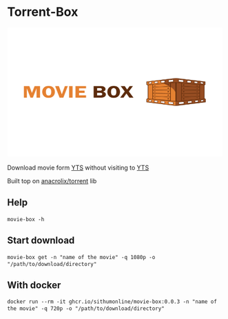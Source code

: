 # Torrent-Box

<img alt="movie-box-logo" src="./assets/images/mbox-logo-transparent.png" width="500" height="300">

Download movie form [YTS](https://yts.mx/) without visiting to [YTS](https://yts.mx/api#list_movies)

Built top on [anacrolix/torrent](https://github.com/anacrolix/torrent) lib

## Help

```
movie-box -h
```

## Start download

```
movie-box get -n "name of the movie" -q 1080p -o "/path/to/download/directory"
```

## With docker

```
docker run --rm -it ghcr.io/sithumonline/movie-box:0.0.3 -n "name of the movie" -q 720p -o "/path/to/download/directory"
```
